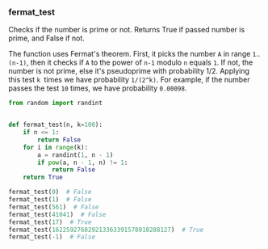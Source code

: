 ### fermat_test

Checks if the number is prime or not. Returns True if passed number is prime, and False if not.

The function uses Fermat's theorem. 
First, it picks the number `A` in range `1`..`(n-1)`, then it checks if `A` to the power of `n-1` modulo `n` equals `1`. 
If not, the number is not prime, else it's pseudoprime with probability 1/2. Applying this test `k `times we have probability `1/(2^k)`.
For example, if the number passes the test `10` times, we have probability `0.00098`.

``` python
from random import randint


def fermat_test(n, k=100):
    if n <= 1:
        return False
    for i in range(k):
        a = randint(1, n - 1)
        if pow(a, n - 1, n) != 1:
            return False
    return True

```

``` python
fermat_test(0)  # False
fermat_test(1)  # False
fermat_test(561)  # False
fermat_test(41041)  # False
fermat_test(17)  # True
fermat_test(162259276829213363391578010288127)  # True
fermat_test(-1)  # False
```
